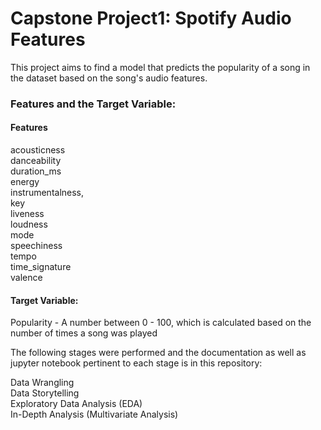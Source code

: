 # Capstone Project1: Spotify Audio Features
This project aims to find a model that predicts the popularity of a song in the dataset based on the song's audio features. 

### Features and the Target Variable: 

#### Features

acousticness        
danceability        
duration_ms         
energy              
instrumentalness,   
key                
liveness            
loudness            
mode             
speechiness         
tempo             
time_signature      
valence             

#### Target Variable:
Popularity - A number between 0 - 100, which is calculated based on the number of times a song was played

The following stages were performed and the documentation as well as jupyter notebook pertinent to each stage is in this repository:

Data Wrangling   
Data Storytelling  
Exploratory Data Analysis (EDA)  
In-Depth Analysis (Multivariate Analysis)   
